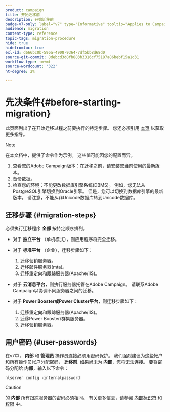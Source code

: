 ```yaml
---
product: campaign
title: 开始迁移前
description: 开始迁移前
badge-v7-only: label="v7" type="Informative" tooltip="Applies to Campaign Classic v7 only"
audience: migration
content-type: reference
topic-tags: migration-procedure
hide: true
hidefromtoc: true
exl-id: d666bc0b-596a-4908-9364-7df5bb8d68d0
source-git-commit: 8debcd3d8fb883b3316cf75187a86bebf15a1d31
workflow-type: tm+mt
source-wordcount: '322'
ht-degree: 2%

---
```


# 先决条件{#before-starting-migration}



此页面列出了在开始迁移过程之前要执行的特定步骤。 您还必须引用 [本页](about-migration.md) 以获取更多指导。

>[!NOTE]
>
>在本文档中，提供了命令作为示例。 这些值可能因您的配置而异。

1. 查看您的Adobe Campaign版本：在迁移之前，请安装您当前使用的最新版本。
1. 备份数据。
1. 检查您的环境：不能更改数据库引擎系统(DBMS)。 例如，您无法从PostgreSQL引擎切换到Oracle引擎。 但是，您可以切换到数据库引擎的最新版本。 请注意，不能从非Unicode数据库转到Unicode数据库。

## 迁移步骤 {#migration-steps}

必须执行迁移程序 **全部** 按特定顺序排列。

* 对于 **独立平台** （单机模式），则应用程序将完全迁移。
* 对于 **标准平台** （企业），迁移步骤如下：

   1. 迁移营销服务器。
   1. 迁移邮件服务器(mta)。
   1. 迁移重定向和跟踪服务器(Apache/IIS)。

* 对于 **云消息平台**，则执行服务器托管在Adobe Campaign。 请联系Adobe Campaign以协调不同服务器之间的迁移。
* 对于 **Power Booster或Power Cluster平台**，则迁移步骤如下：

   1. 迁移重定向和跟踪服务器(Apache/IIS)。
   1. 迁移Power Booster/群集服务器。
   1. 迁移营销服务器。

## 用户密码 {#user-passwords}

在v7中， **内部** 和 **管理员** 操作员连接必须用密码保护。 我们强烈建议为这些帐户和所有操作员帐户分配密码， **迁移前**. 如果尚未为 **内部**，您将无法连接。 要将密码分配给 **内部**，输入以下命令：

```
nlserver config -internalpassword
```

>[!CAUTION]
>
>的 **内部** 所有跟踪服务器的密码必须相同。 有关更多信息，请参阅 [内部标识符](../../installation/using/configuring-campaign-server.md#internal-identifier) 和 [权限](../../platform/using/access-management.md) 中。
